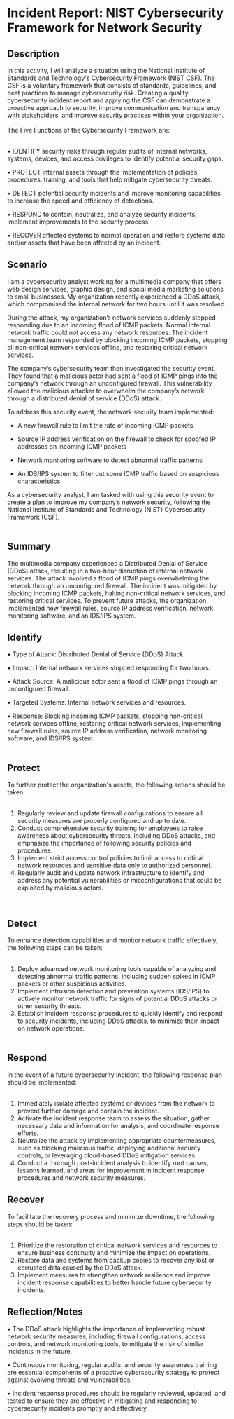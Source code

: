 <h1> Incident Report: NIST Cybersecurity Framework for Network Security</h1>

<h2>Description</h2>
In this activity, I will analyze a situation using the National Institute of Standards and Technology's Cybersecurity Framework (NIST CSF). The CSF is a voluntary framework that consists of standards, guidelines, and best practices to manage cybersecurity risk. Creating a quality cybersecurity incident report and applying the CSF can demonstrate a proactive approach to security, improve communication and transparency with stakeholders, and improve security practices within your organization.
<br /> <br />
The Five Functions of the Cybersecurity Framework are: <br /> <br />

•	IDENTIFY security risks through regular audits of internal networks, systems, devices, and access privileges to identify potential security gaps.

•	PROTECT internal assets through the implementation of policies, procedures, training, and tools that help mitigate cybersecurity threats.

•	DETECT potential security incidents and improve monitoring capabilities to increase the speed and efficiency of detections.

•	RESPOND to contain, neutralize, and analyze security incidents; implement improvements to the security process.

•	RECOVER affected systems to normal operation and restore systems data and/or assets that have been affected by an incident. 
<br />

<h2>Scenario</h2>


I am a cybersecurity analyst working for a multimedia company that offers web design services, graphic design, and social media marketing solutions to small businesses. My organization recently experienced a DDoS attack, which compromised the internal network for two hours until it was resolved.

During the attack, my organization’s network services suddenly stopped responding due to an incoming flood of ICMP packets. Normal internal network traffic could not access any network resources. The incident management team responded by blocking incoming ICMP packets, stopping all non-critical network services offline, and restoring critical network services. 

The company’s cybersecurity team then investigated the security event. They found that a malicious actor had sent a flood of ICMP pings into the company’s network through an unconfigured firewall. This vulnerability allowed the malicious attacker to overwhelm the company’s network through a distributed denial of service (DDoS) attack. 

To address this security event, the network security team implemented: 

- A new firewall rule to limit the rate of incoming ICMP packets

- Source IP address verification on the firewall to check for spoofed IP addresses on incoming ICMP packets

- Network monitoring software to detect abnormal traffic patterns

- An IDS/IPS system to filter out some ICMP traffic based on suspicious characteristics

As a cybersecurity analyst, I am tasked with using this security event to create a plan to improve my company’s network security, following the National Institute of Standards and Technology (NIST) Cybersecurity Framework (CSF).
<br/> <br/>


<h2>Summary</h2>

The multimedia company experienced a Distributed Denial of Service (DDoS) attack, resulting in a two-hour disruption of internal network services. The attack involved a flood of ICMP pings overwhelming the network through an unconfigured firewall. The incident was mitigated by blocking incoming ICMP packets, halting non-critical network services, and restoring critical services. To prevent future attacks, the organization implemented new firewall rules, source IP address verification, network monitoring software, and an IDS/IPS system.

<h2>Identify </h2>

•	Type of Attack: Distributed Denial of Service (DDoS) Attack.

•	Impact: Internal network services stopped responding for two hours.

•	Attack Source: A malicious actor sent a flood of ICMP pings through an unconfigured firewall.

•	Targeted Systems: Internal network services and resources.

•	Response: Blocking incoming ICMP packets, stopping non-critical network services offline, restoring critical network services, implementing new firewall rules, source IP address verification, network monitoring software, and IDS/IPS system.
<br /> <br />

<h2>Protect</h2>

To further protect the organization's assets, the following actions should be taken:<br /> <br />
1.	Regularly review and update firewall configurations to ensure all security measures are properly configured and up to date.
2.	Conduct comprehensive security training for employees to raise awareness about cybersecurity threats, including DDoS attacks, and emphasize the importance of following security policies and procedures.
3.	Implement strict access control policies to limit access to critical network resources and sensitive data only to authorized personnel.
4.	Regularly audit and update network infrastructure to identify and address any potential vulnerabilities or misconfigurations that could be exploited by malicious actors.
<br />

<h2>Detect</h2>

To enhance detection capabilities and monitor network traffic effectively, the following steps can be taken:<br /> <br />
1.	Deploy advanced network monitoring tools capable of analyzing and detecting abnormal traffic patterns, including sudden spikes in ICMP packets or other suspicious activities.
2.	Implement intrusion detection and prevention systems (IDS/IPS) to actively monitor network traffic for signs of potential DDoS attacks or other security threats.
3.	Establish incident response procedures to quickly identify and respond to security incidents, including DDoS attacks, to minimize their impact on network operations.
<br/> <br/>

<h2>Respond</h2>

In the event of a future cybersecurity incident, the following response plan should be implemented:<br /> <br />
1.	Immediately isolate affected systems or devices from the network to prevent further damage and contain the incident.
2.	Activate the incident response team to assess the situation, gather necessary data and information for analysis, and coordinate response efforts.
3.	Neutralize the attack by implementing appropriate countermeasures, such as blocking malicious traffic, deploying additional security controls, or leveraging cloud-based DDoS mitigation services.
4.	Conduct a thorough post-incident analysis to identify root causes, lessons learned, and areas for improvement in incident response procedures and network security measures.

<h2>Recover</h2>

To facilitate the recovery process and minimize downtime, the following steps should be taken:<br /> <br />
1.	Prioritize the restoration of critical network services and resources to ensure business continuity and minimize the impact on operations.
2.	Restore data and systems from backup copies to recover any lost or corrupted data caused by the DDoS attack.
3.	Implement measures to strengthen network resilience and improve incident response capabilities to better handle future cybersecurity incidents.

<h2>Reflection/Notes</h2>

•	The DDoS attack highlights the importance of implementing robust network security measures, including firewall configurations, access controls, and network monitoring tools, to mitigate the risk of similar incidents in the future.

•	Continuous monitoring, regular audits, and security awareness training are essential components of a proactive cybersecurity strategy to protect against evolving threats and vulnerabilities.

•	Incident response procedures should be regularly reviewed, updated, and tested to ensure they are effective in mitigating and responding to cybersecurity incidents promptly and effectively.


 <!--
 ```diff
- text in red
+ text in green
! text in orange
